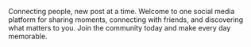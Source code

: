 Connecting people, new post at a time. Welcome to one social media platform for sharing moments, connecting with friends, and discovering what matters to you. Join the community today and make every day memorable. 